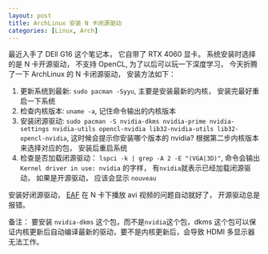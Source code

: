```yaml
---
layout: post
title: ArchLinux 安装 N 卡闭源驱动
categories: [Linux, Arch]
---
```


最近入手了 DEll G16 这个笔记本， 它自带了 RTX 4060 显卡。 系统安装时选择的是 N 卡开源驱动， 不支持 OpenCL, 为了以后可以玩一下深度学习， 今天折腾了一下 ArchLinux 的 N 卡闭源驱动， 安装方法如下：

1. 更新系统到最新: ```sudo pacman -Syyu```, 主要是安装最新的内核， 安装完最好重启一下系统
2. 检查内核版本: ```uname -a```, 记住命令输出的内核版本
3. 安装闭源驱动: ```sudo pacman -S nvidia-dkms nvidia-prime nvidia-settings nvidia-utils opencl-nvidia lib32-nvidia-utils lib32-opencl-nvidia```, 这时候会提示你安装哪个版本的 nvidia? 根据第二步内核版本来选择对应的包， 安装后重启系统
4. 检查是否加载闭源驱动： ```lspci -k | grep -A 2 -E "(VGA|3D)"```, 命令会输出 ```Kernel driver in use: nvidia``` 的字样， 有```nvidia```就表示已经加载闭源驱动， 如果是开源驱动， 应该会显示 ```nouveau```

安装好闭源驱动， [EAF](https://github.com/emacs-eaf/emacs-application-framework) 在 N 卡下播放 avi 视频的问题自动就好了， 开源驱动总是报错。

备注： 要安装 `nvidia-dkms` 这个包，而不是`nvidia`这个包，dkms 这个包可以保证内核更新后自动编译最新的驱动，要不是内核更新后，会导致 HDMI 多显示器无法工作。
